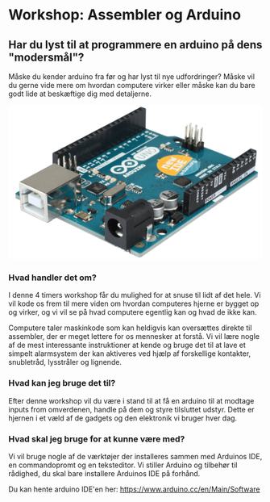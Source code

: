 # Workshop: Assembler og Arduino

## Har du lyst til at programmere en arduino på dens "modersmål"?
Måske du kender arduino fra før og har lyst til nye udfordringer?
Måske vil du gerne vide mere om hvordan computere virker eller måske kan du bare godt lide at beskæftige dig med detaljerne.

![](./arduino_uno_a01.png)

### Hvad handler det om?
I denne 4 timers workshop får du mulighed for at snuse til lidt af det hele. Vi vil kode os frem til mere viden om hvordan computeres hjerne er bygget op og virker, og vi vil se på hvad computere egentlig kan og hvad de ikke kan.

Computere taler maskinkode som kan heldigvis kan oversættes direkte til assembler, der er meget lettere for os mennesker at forstå. Vi vil lære nogle af de mest interessante instruktioner at kende og bruge det til at lave et simpelt alarmsystem der kan aktiveres ved hjælp af forskellige kontakter, snubletråd, lysstråler og lignende. 

### Hvad kan jeg bruge det til?
Efter denne workshop vil du være i stand til at få en arduino til at modtage inputs from omverdenen, handle på dem og styre tilsluttet udstyr. Dette er hjernen i et væld af de gadgets og den elektronik vi bruger hver dag.

### Hvad skal jeg bruge for at kunne være med?
Vi vil bruge nogle af de værktøjer der installeres sammen med Arduinos IDE, en commandopromt og en teksteditor. Vi stiller Arduino og tilbehør til rådighed, du skal bare installere Arduinos IDE på forhånd.

Du kan hente arduino IDE'en her: https://www.arduino.cc/en/Main/Software